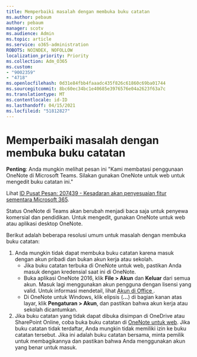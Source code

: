 ```yaml
---
title: Memperbaiki masalah dengan membuka buku catatan
ms.author: pebaum
author: pebaum
manager: scotv
ms.audience: Admin
ms.topic: article
ms.service: o365-administration
ROBOTS: NOINDEX, NOFOLLOW
localization_priority: Priority
ms.collection: Adm_O365
ms.custom:
- "9002359"
- "4718"
ms.openlocfilehash: 0d31e84fbb4faaadc435f826c61860c69ba01744
ms.sourcegitcommit: 8bc60ec34bc1e40685e3976576e04a2623f63a7c
ms.translationtype: MT
ms.contentlocale: id-ID
ms.lasthandoff: 04/15/2021
ms.locfileid: "51812827"
---
```

# <a name="fix-issues-with-opening-notebooks"></a>Memperbaiki masalah dengan membuka buku catatan

**Penting**: Anda mungkin melihat pesan ini "Kami membatasi penggunaan OneNote di Microsoft Teams. Silakan gunakan OneNote untuk web untuk mengedit buku catatan ini."

Lihat [ID Pusat Pesan: 207439 - Kesadaran akan penyesuaian fitur sementara Microsoft 365](https://admin.microsoft.com/Adminportal/Home?source=applauncher#MessageCenter?id=MC207439).

Status OneNote di Teams akan berubah menjadi baca saja untuk penyewa komersial dan pendidikan. Untuk mengedit, gunakan OneNote untuk web atau aplikasi desktop OneNote.

Berikut adalah beberapa resolusi umum untuk masalah dengan membuka buku catatan:

1. Anda mungkin tidak dapat membuka buku catatan karena masuk dengan akun pribadi dan bukan akun kerja atau sekolah.
    - Jika buku catatan terbuka di OneNote untuk web, pastikan Anda masuk dengan kredensial saat ini di OneNote.
    - Buka aplikasi OneNote 2016, klik **File > Akun** dan **Keluar** dari semua akun. Masuk lagi menggunakan akun pengguna dengan lisensi yang valid. Untuk informasi mendetail, lihat [ Akun di Office ](https://support.office.com/article/accounts-in-office-628ea040-f265-49de-b986-be09c3ebf8a9). 
    - Di OneNote untuk Windows, klik elipsis (**...**) di bagian kanan atas layar, klik **Pengaturan > Akun**, dan pastikan bahwa akun kerja atau sekolah dicantumkan. 
2. Jika buku catatan yang tidak dapat dibuka disimpan di OneDrive atau SharePoint Online, coba buka buku catatan di [OneNote untuk web](https://onenote.com). Jika buku catatan tidak terdaftar, Anda mungkin tidak memiliki izin ke buku catatan tersebut. Jika ini adalah buku catatan bersama, minta pemilik untuk membagikannya dan pastikan bahwa Anda menggunakan akun yang benar untuk masuk.
